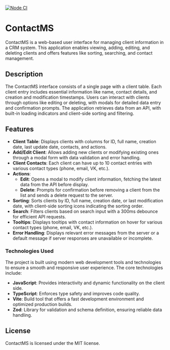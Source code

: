[![Node CI](https://github.com/opifexM/contactms/actions/workflows/check.yml/badge.svg)](https://github.com/opifexM/contactms/actions/workflows/check.yml)

# ContactMS
ContactMS is a web-based user interface for managing client information in a CRM system. This application enables viewing, adding, editing, and deleting clients and offers features like sorting, searching, and contact management.

## Description

The ContactMS interface consists of a single page with a client table. Each client entry includes essential information like name, contact details, and creation and modification timestamps. Users can interact with clients through options like editing or deleting, with modals for detailed data entry and confirmation prompts. The application retrieves data from an API, with built-in loading indicators and client-side sorting and filtering.

## Features
- **Client Table**: Displays clients with columns for ID, full name, creation date, last update date, contacts, and actions.
- **Add/Edit Client**: Allows adding new clients or modifying existing ones through a modal form with data validation and error handling.
- **Client Contacts**: Each client can have up to 10 contact entries with various contact types (phone, email, VK, etc.).
- **Actions**:
  - **Edit**: Opens a modal to modify client information, fetching the latest data from the API before display.
  - **Delete**: Prompts for confirmation before removing a client from the list and sends a delete request to the server.
- **Sorting**: Sorts clients by ID, full name, creation date, or last modification date, with client-side sorting icons indicating the sorting order.
- **Search**: Filters clients based on search input with a 300ms debounce for efficient API requests.
- **Tooltips**: Displays tooltips with contact information on hover for various contact types (phone, email, VK, etc.).
- **Error Handling**: Displays relevant error messages from the server or a default message if server responses are unavailable or incomplete.

### Technologies Used
The project is built using modern web development tools and technologies to ensure a smooth and responsive user experience. The core technologies include:
- **JavaScript**: Provides interactivity and dynamic functionality on the client side.
- **TypeScript**: Enforces type safety and improves code quality.
- **Vite**: Build tool that offers a fast development environment and optimized production builds.
- **Zod**: Library for validation and schema definition, ensuring reliable data handling.

## License

ContactMS is licensed under the MIT license.
